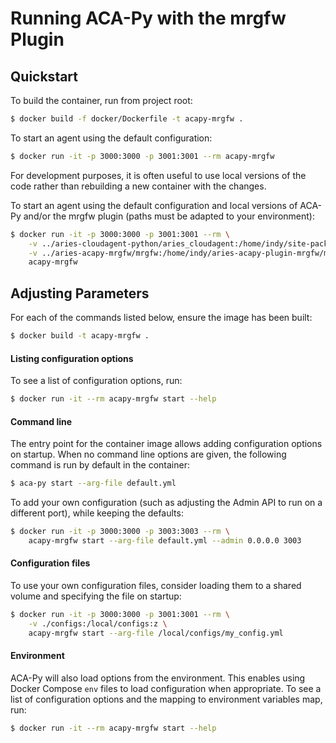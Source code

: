 Running ACA-Py with the mrgfw Plugin
======================================

## Quickstart

To build the container, run from project root:

```sh
$ docker build -f docker/Dockerfile -t acapy-mrgfw .
```

To start an agent using the default configuration:

```sh
$ docker run -it -p 3000:3000 -p 3001:3001 --rm acapy-mrgfw
```

For development purposes, it is often useful to use local versions of the code
rather than rebuilding a new container with the changes.

To start an agent using the default configuration and local versions of ACA-Py
and/or the mrgfw plugin (paths must be adapted to your environment):

```sh
$ docker run -it -p 3000:3000 -p 3001:3001 --rm \
	-v ../aries-cloudagent-python/aries_cloudagent:/home/indy/site-packages/aries_cloudagent:z \
	-v ../aries-acapy-mrgfw/mrgfw:/home/indy/aries-acapy-plugin-mrgfw/mrgfw:z \
	acapy-mrgfw
```

## Adjusting Parameters

For each of the commands listed below, ensure the image has been built:

```sh
$ docker build -t acapy-mrgfw .
```

#### Listing configuration options

To see a list of configuration options, run:

```sh
$ docker run -it --rm acapy-mrgfw start --help
```

#### Command line

The entry point for the container image allows adding configuration options on
startup. When no command line options are given, the following command is run
by default in the container:

```sh
$ aca-py start --arg-file default.yml
```

To add your own configuration (such as adjusting the Admin API to run on a
different port), while keeping the defaults:

```sh
$ docker run -it -p 3000:3000 -p 3003:3003 --rm \
    acapy-mrgfw start --arg-file default.yml --admin 0.0.0.0 3003
```

#### Configuration files

To use your own configuration files, consider loading them to a shared volume
and specifying the file on startup:

```sh
$ docker run -it -p 3000:3000 -p 3001:3001 --rm \
    -v ./configs:/local/configs:z \
    acapy-mrgfw start --arg-file /local/configs/my_config.yml
```

#### Environment

ACA-Py will also load options from the environment. This enables using Docker
Compose `env` files to load configuration when appropriate. To see a list of
configuration options and the mapping to environment variables map, run:

```sh
$ docker run -it --rm acapy-mrgfw start --help
```
